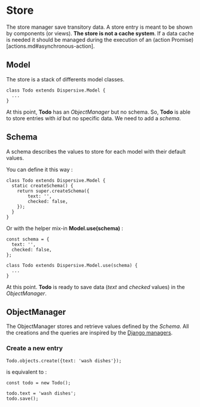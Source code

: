 # Store


The store manager save transitory data. A store entry is meant to be shown by components (or views). **The store is not a cache system**. If a data cache is needed it should be managed during the execution of an (action Promise)[actions.md#asynchronous-action].


## Model


The store is a stack of differents model classes.

```
class Todo extends Dispersive.Model {
  ...
}
```

At this point, **Todo** has an *ObjectManager* but no schema.
So, **Todo** is able to store entries with *id* but no specific data.
We need to add a *schema*.

## Schema

A schema describes the values to store for each model with their default values.

You can define it this way :

```
class Todo extends Dispersive.Model {
  static createSchema() {
    return super.createSchema({
        text: '',
        checked: false,
    });
  }
}
```

Or with the helper mix-in **Model.use(schema)** :

```
const schema = {
  text: '',
  checked: false,
};

class Todo extends Dispersive.Model.use(schema) {
  ...
}
```

At this point. **Todo** is ready to save data (*text* and *checked* values) in the *ObjectManager*.

## ObjectManager

The ObjectManager stores and retrieve values defined by the *Schema*.
All the creations and the queries are inspired by the [Django managers](https://docs.djangoproject.com/en/1.10/topics/db/managers/).

### Create a new entry

```
Todo.objects.create({text: 'wash dishes'});
```

is equivalent to :

```
const todo = new Todo();

todo.text = 'wash dishes';
todo.save();
```
